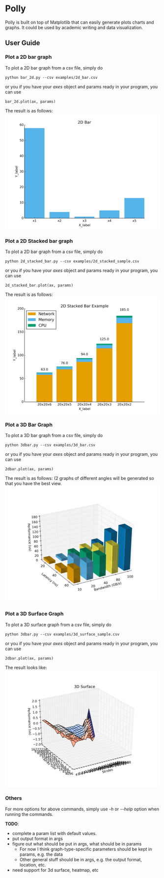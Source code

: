 # Polly
Polly is built on top of Matplotlib that can easily generate plots charts and graphs. It could be used by academic writing and data visualization. 

## User Guide


### Plot a 2D bar graph

To plot a 2D bar graph from a csv file, simply do
```
python bar_2d.py --csv examples/2d_bar.csv
```

or you if you have your *axes* object and params ready in your program, you can use
```
bar_2d.plot(ax, params)
```

The result is as follows:
![2D Bar Sample](examples/2d_bar.png)

### Plot a 2D Stacked bar graph

To plot a 2D bar graph from a csv file, simply do
```
python 2d_stacked_bar.py --csv examples/2d_stacked_sample.csv
```

or you if you have your *axes* object and params ready in your program, you can use
```
2d_stacked_bar.plot(ax, params)
```

The result is as follows:
![2D Stacked Bar Sample](examples/2d_stacked_sample.png)

### Plot a 3D Bar Graph

To plot a 3D bar graph from a csv file, simply do
```
python 3dbar.py --csv examples/3d_bar.csv
```

or you if you have your *axes* object and params ready in your program, you can use
```
2dbar.plot(ax, params)
```

The result is as follows: (2 graphs of different angles will be generated so that you have the best view.
![3D Bar Sample](examples/3d_bar_2.png)

### Plot a 3D Surface Graph

To plot a 3D surface graph from a csv file, simply do
```
python 3dbar.py --csv examples/3d_surface_sample.csv
```

or you if you have your *axes* object and params ready in your program, you can use
```
2dbar.plot(ax, params)
```

The result looks like: 
![3D Surface Sample](examples/3d_surface_sample_2.png)

### Others

For more options for above commands, simply use *-h* or *--help* option when running the commands.

**TODO**: 

- complete a param list with default values.
- put output format in args
- figure out what should be put in args, what should be in params
    - For now I think graph-type-specific parameters should be kept in params, e.g. the data 
    - Other general stuff should be in args, e.g. the output format, location, etc.
- need support for 3d surface, heatmap, etc

